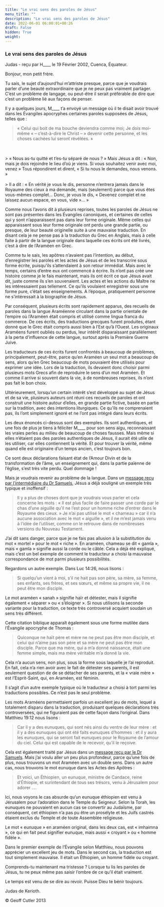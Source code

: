 ```yaml
---
title: "Le vrai sens des paroles de Jésus"
menu_title: ""
description: "Le vrai sens des paroles de Jésus"
date: 2022-06-01 06:00:01+00:26
draft: False
hidden: True
weight:
---
```

### Le vrai sens des paroles de Jésus

Judas - reçu par H____ le 19 Février 2002, Cuenca, Équateur.

 Bonjour, mon petit frère.

Tu sais, le sujet d’aujourd’hui m’attriste presque, parce que je voudrais parler d’une beauté extraordinaire que je ne peux pas vraiment partager. C’est un problème de langage, ou peut-être il serait préférable de dire que c’est un problème lié aux façons de penser.

Il y a quelques jours, M____ t’a envoyé un message où il te disait avoir trouvé dans les Évangiles apocryphes certaines paroles supposées de Jésus, telles que :

> « Celui qui boit de ma bouche deviendra comme moi; Je dois moi-même « – c’est-à-dire le Christ – »  devenir cette personne, et les choses cachées lui seront révélées. »
<br>
<br>
> « Nous as-tu quitté et t’es-tu séparé de nous ? » Mais Jésus a dit : « Non, mais je dois rejoindre le lieu d’où je viens. Si vous souhaitez venir avec moi, venez » Tous répondirent et dirent, « Si tu nous le demandes, nous venons. » 
<br>
<br>
> Il a dit : « En vérité je vous le dis, personne n’entrera jamais dans le Royaume des cieux à ma demande, mais (seulement) parce que vous êtes vous-mêmes complet… Donc, je vous le dis, « Devenez complet et ne laissez aucun espace, en vous, vide »… »

Comme nous l’avons dit à plusieurs reprises, toutes les paroles de Jésus ne sont pas présentes dans les Évangiles canoniques, et certaines de celles qui y sont n’apparaissent pas dans leur forme originale. Même celles qui apparaissent sous leur forme originale ont perdu une grande partie, ou presque, de leur beauté originelle suite à une mauvaise traduction. En disant cela je ne pense pas à la traduction du Grec en Anglais, mais à celle faite à partir de la langue originale dans laquelle ces écrits ont été livrés, c’est à dire de l’Araméen en Grec.

Comme  tu le sais, les apôtres n’avaient pas l’intention, au début, d’enregistrer les paroles et les actes de Jésus et de les transcrire sous forme écrite, puisqu’ils s’attendaient à son retour immédiat. Mais avec le temps, certains d’entre eux ont commencé à écrire. Ils n’ont pas créé une histoire comme je le fais maintenant, mais ils ont écrit ce que Jésus avait dit, juste comme ils s’en souvenaient. Les actes et les actions du Maître ne les intéressaient pas tellement. Ce qu’ils voulaient enregistrer sous une forme pure, c’était ses enseignements. A l’époque, pratiquement personne ne s’intéressait à la biographie de Jésus.

Par conséquent, plusieurs écrits sont rapidement apparus, des recueils de paroles dans la langue Araméenne circulant dans la partie orientale de l’empire où l’Araméen était compris et utilisé comme lingua franca du commerce. De ces écrits, des traductions grecques furent produites, étant donné que le Grec était compris aussi bien à l’Est qu’à l’Ouest. Les originaux Araméens furent oubliés ou perdus, leur intérêt disparaissant parallèlement à la perte d’influence de cette langue, surtout après la Première Guerre Juive.

Les traducteurs de ces écrits furent confrontés à beaucoup de problèmes, principalement,  peut-être, parce qu’en Araméen un seul mot a beaucoup de sens, alors qu’en Grec beaucoup de mots pouvaient être utilisés pour exprimer une idée. Lors de la traduction, ils devaient donc choisir parmi plusieurs mots Grecs afin de reproduire le sens d’un mot Araméen. Et comme il arrive si souvent dans la vie, à de nombreuses reprises, ils n’ont pas fait le bon choix.

Ultérieurement, lorsqu’un certain intérêt s’est développé au sujet de Jésus et de sa vie, plusieurs auteurs ont réuni ces recueils de paroles et ont construit une histoire autour d’elles, en grande partie fictive, basée en partie sur la tradition, avec des intentions liturgiques. Ce qu’ils ne comprenaient pas, ils l’ont simplement ignoré et ne l’ont pas intégré dans leurs écrits.

Les deux énoncés ci-dessus sont des exemples. Ils sont authentiques, et une fois de plus je tiens à féliciter M____ pour son sens aigu, reconnaissant les vraies perles au milieu de beaucoup de choses fausses. Mais même si elles n’étaient pas des paroles authentiques de Jésus, il aurait été utile de les utiliser, car elles contiennent la vérité. Et pour trouver la vérité, même quand  elle est originaire d’un temps ancien, c’est toujours bon.

Ce sont deux déclarations faisant état de l’Amour Divin et de la transformation de l’âme, un enseignement qui, dans la partie païenne de l’église, s’est très vite perdu. Quel dommage !

Mais je voudrais revenir au problème de la langue. Dans un [message reçu par l’intermédiaire du Dr Samuels](/fr-samuels-messages/fr-revelations/fr-rev-1-1955-3-24-samuels-jesus/), Jésus a déjà souligné un exemple très typique et inoffensif :

> Il y a plus de choses dont que je voudrais vous parler et cela concerne les mots : « Il est plus facile de faire passer une corde par le chas d’une aiguille qu’il ne l’est pour un homme riche d’entrer dans le Royaume des cieux. » Je n’ai pas utilisé le mot « chameau » car il n’a aucune association avec le mot « aiguille », et il ne m’est jamais venu à l’idée de l’utiliser, comme on le retrouve dans de nombreuses versions du Nouveau Testament.

J’ai dit sans danger, parce que je ne fais pas allusion à la substitution du mot « mortel » pour le mot « riche ». En araméen, chameau se dit « gamla », mais « gamla » signifie aussi la corde ou le câble. Cela a déjà été expliqué, mais c’est un bel exemple de comment le traducteur a choisi la mauvaise correspondance de mot parmi plusieurs possibilités.

Regardons un autre exemple. Dans Luc 14:26, nous lisons :

> Si quelqu’un vient à moi, s’il ne hait pas son père, sa mère, sa femme, ses enfants, ses frères, et ses sœurs, et même sa propre vie, il ne peut être mon disciple.

Le mot araméen « sanah » signifie haïr et détester, mais il signifie également « séparer » ou « s’éloigner ». Si nous utilisons la seconde variante pour la traduction, ce texte très controversé acquiert soudain un sens très différent.

Cette citation biblique apparaît également sous une forme mutilée dans l’Évangile apocryphe de Thomas :

> Quiconque ne haït père et mère ne ne peut pas être mon disciple, et celui qui n’aime pas son père et sa mère ne peut pas être mon disciple. Parce que ma mère, qui a m’a donné naissance, était une femme simple, mais ma mère véritable m’a donné la vie.

Cela n’a aucun sens, non plus, sous la forme sous laquelle je l’ai reproduit. En fait, cela n’a rien avoir avec le fait de détester ses parents, il est seulement question de de se détacher de ses parents, et la « vraie mère » est l’Esprit-Saint, qui, en Araméen, est féminin.

Il s’agit d’un autre exemple typique où le traducteur a choisi à tort parmi les traductions possibles. Ce n’est pas le seul problème.

Les mots Araméens permettaient parfois un excellent jeu de mots, lequel a totalement disparu dans la traduction, produisant quelques déclarations très controversées, qui ne figuraient pas de cette façon dans l’original. Dans Matthieu 19:12 nous lisons :

> Car il y a des eunuques, qui sont nés ainsi du ventre de leur mère : et il y a des eunuques qui ont été faits eunuques d’hommes : et il y aura les eunuques, qui se seront fait eunuques pour le Royaume de l’amour du ciel. Celui qui est capable de le recevoir, qu’il le reçoive.

Cela est également traité par Jésus dans un [message reçu par le Dr Samuels](/fr-samuels-messages/fr-revelations/fr-rev-16-1955-9-27-samuels-jesus/). Mais j’ai voulu aller un peu plus profondeur, parce qu’une fois de plus, nous trouvons un mot Araméen avec un double sens. Dans un autre cas, nous trouvons le mot eunuque dans les Actes des Apôtres :

> Et voici, un Éthiopien, un eunuque, ministre de Candace, reine d’Éthiopie, et surintendant de tous ses trésors, venu à Jérusalem pour adorer ….

Ici, nous voyons le cas absurde qu’un eunuque éthiopien est venu à Jérusalem pour l’adoration dans le Temple du Seigneur. Selon la Torah, les eunuques ne pouvaient en aucun cas se convertir au Judaïsme, par conséquent, cet éthiopien n’a pas pu être un prosélyte et les Juifs castrés étaient exclus du Temple et de toute Assemblée religieuse.

Le mot « eunuque » en araméen original, dans les deux cas, est « imhaimna », ce qui en fait peut signifier eunuque, mais aussi « croyant » ou « homme fidèle ».

Dans le premier exemple de l’Évangile selon Matthieu, nous pouvons apprécier un excellent jeu de mots. Dans le second cas, la traduction est tout simplement mauvaise. Il était un Éthiopien, un homme fidèle ou croyant.

Comprends-tu maintenant ma tristesse ? Lorsque tu lis les paroles de Jésus, tu ne peux même pas saisir l’ombre de ce qu’il était vraiment.

Le temps est venu de se dire au revoir. Puisse Dieu te bénir toujours.

Judas de Kerioth.

© Geoff Cutler 2013
